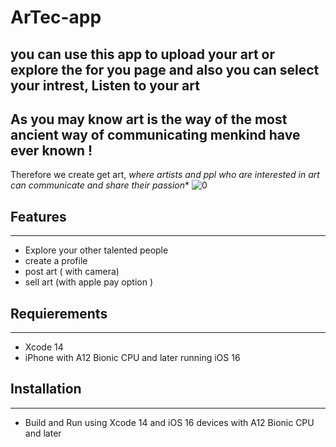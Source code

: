 # ArTec-app

##  you can use this app to upload your art or explore the for you page and also you can select your intrest, Listen to your art 
## As you may know art is the way of the most ancient way of communicating menkind have ever known ! 
Therefore we create get art, *where artists and ppl who are interested in art can communicate and share their passion**
![0](https://user-images.githubusercontent.com/90031791/204267539-1890bc60-9b8c-49ce-9d67-b75fb38ac21e.jpeg)

## Features
***
-  Explore your other talented people
- create a profile 
-  post art ( with camera)
-  sell art (with apple pay option )

## Requierements
***
- Xcode 14
- iPhone with A12 Bionic CPU and later running iOS 16

## Installation
***
 - Build and Run using Xcode 14 and iOS 16 devices with A12 Bionic CPU and later




